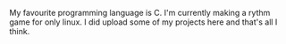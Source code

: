 My favourite programming language is C.
I'm currently making a rythm game for only linux.
I did upload some of my projects here and that's all I think.
